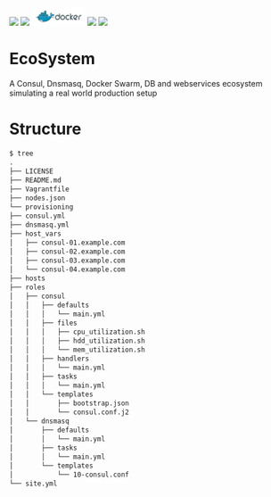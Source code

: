<img src="http://demo.consul.io/ui/static/consul-logo.png" width="48">
<img src="http://www.thekelleys.org.uk/dnsmasq/images/icon.png" width="48">
<img src="https://github.com/docker/docker/blob/master/docs/static_files/docker-logo-compressed.png" width=96">
<img src="https://www.mongodb.com/assets/MongoDB_Brand_Resources/MongoDB-Logo-5c3a7405a85675366beb3a5ec4c032348c390b3f142f5e6dddf1d78e2df5cb5c.png" width="96">
<img src="https://www.nginx.com/wp-content/themes/nginx-theme/assets/img//logo.png" width="96">

# EcoSystem
A Consul, Dnsmasq, Docker Swarm, DB and webservices ecosystem simulating a real world production setup




# Structure


````
$ tree
.
├── LICENSE
├── README.md
├── Vagrantfile
├── nodes.json
└── provisioning
├── consul.yml
├── dnsmasq.yml
├── host_vars
│   ├── consul-01.example.com
│   ├── consul-02.example.com
│   ├── consul-03.example.com
│   └── consul-04.example.com
├── hosts
├── roles
│   ├── consul
│   │   ├── defaults
│   │   │   └── main.yml
│   │   ├── files
│   │   │   ├── cpu_utilization.sh
│   │   │   ├── hdd_utilization.sh
│   │   │   └── mem_utilization.sh
│   │   ├── handlers
│   │   │   └── main.yml
│   │   ├── tasks
│   │   │   └── main.yml
│   │   └── templates
│   │       ├── bootstrap.json
│   │       └── consul.conf.j2
│   └── dnsmasq
│       ├── defaults
│       │   └── main.yml
│       ├── tasks
│       │   └── main.yml
│       └── templates
│           └── 10-consul.conf
└── site.yml

````
